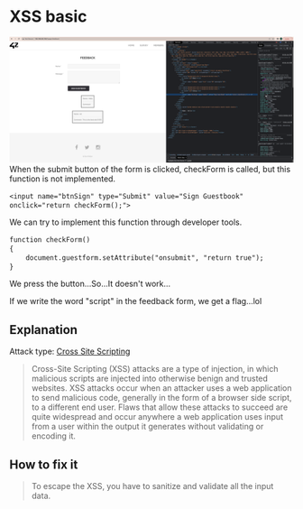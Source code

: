 # XSS basic

![feedback_page](./img/feedback_page.png)
When the submit button of the form is clicked, checkForm is called, but this function is not implemented.
```
<input name="btnSign" type="Submit" value="Sign Guestbook" onclick="return checkForm();">
```

We can try to implement this function through developer tools.
```
function checkForm()
{
    document.guestform.setAttribute("onsubmit", "return true");
}
```
We press the button...So...It doesn't work...

If we write the word "script" in the feedback form, we get a flag...lol

## Explanation
Attack type: [Cross Site Scripting](https://owasp.org/www-community/attacks/xss/)
> Cross-Site Scripting (XSS) attacks are a type of injection, in which malicious scripts are injected into otherwise benign and trusted websites. 
> XSS attacks occur when an attacker uses a web application to send malicious code, generally in the form of a browser side script, to a different end user.
> Flaws that allow these attacks to succeed are quite widespread and occur anywhere a web application uses input from a user within the output it generates without validating or encoding it.

## How to fix it
> To escape the XSS, you have to sanitize and validate all the input data.
